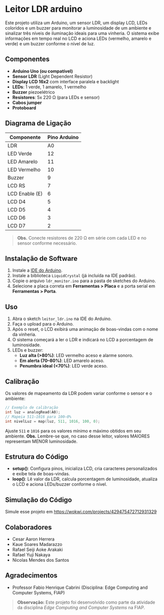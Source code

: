 # Leitor LDR arduino

Este projeto utiliza um Arduino, um sensor LDR, um display LCD, LEDs coloridos e um buzzer para monitorar a luminosidade de um ambiente e sinalizar três níveis de iluminação ideais para uma vinheria. O sistema exibe informações em tempo real no LCD e aciona LEDs (vermelho, amarelo e verde) e um buzzer conforme o nível de luz.

## Componentes

- **Arduino Uno (ou compatível)**
- **Sensor LDR** (Light Dependent Resistor)
- **Display LCD 16x2** com interface paralela e backlight
- **LEDs**: 1 verde, 1 amarelo, 1 vermelho
- **Buzzer** piezoelétrico
- **Resistores**: 5x 220 Ω (para LEDs e sensor)
- **Cabos jumper**
- **Protoboard**

## Diagrama de Ligação

| Componente       | Pino Arduino   |
|------------------|----------------|
| LDR              | A0             |
| LED Verde        | 12             |
| LED Amarelo      | 11             |
| LED Vermelho     | 10             |
| Buzzer           | 9              |
| LCD RS           | 7              |
| LCD Enable (E)   | 6              |
| LCD D4           | 5              |
| LCD D5           | 4              |
| LCD D6           | 3              |
| LCD D7           | 2              |

> **Obs.** Conecte resistores de 220 Ω em série com cada LED e no sensor conforme necessário.

## Instalação de Software

1. Instale a [IDE do Arduino](https://www.arduino.cc/en/software).
2. Instale a biblioteca `LiquidCrystal` (já incluída na IDE padrão).
3. Copie o arquivo `ldr_monitor.ino` para a pasta de sketches do Arduino.
4. Selecione a placa correta em **Ferramentas > Placa** e a porta serial em **Ferramentas > Porta**.
## Uso

1. Abra o sketch `leitor_ldr.ino` na IDE do Arduino.
2. Faça o upload para o Arduino.
3. Após o reset, o LCD exibirá uma animação de boas-vindas com o nome da vinheria.
4. O sistema começará a ler o LDR e indicará no LCD a porcentagem de luminosidade.
5. LEDs e buzzer:  
   - **Luz alta (>80%)**: LED vermelho aceso e alarme sonoro.  
   - **Em alerta (70–80%)**: LED amarelo aceso.  
   - **Penumbra ideal (<70%)**: LED verde aceso.

## Calibração

Os valores de mapeamento da LDR podem variar conforme o sensor e o ambiente:

```cpp
// Exemplo de calibração
int luz = analogRead(A0);
// Mapeia 511–1016 para 100–0%
int nivelLuz = map(luz, 511, 1016, 100, 0);
```

Ajuste `511` e `1016` para os valores mínimo e máximo obtidos em seu ambiente.
**Obs.** Lembre-se que, no caso desse leitor, valores MAIORES representam MENOR luminosidade.

## Estrutura do Código

- **setup()**: Configura pinos, inicializa LCD, cria caracteres personalizados e exibe tela de boas-vindas.
- **loop()**: Lê valor da LDR, calcula porcentagem de luminosidade, atualiza o LCD e aciona LEDs/buzzer conforme o nível.

## Simulação do Código
Simule esse projeto em https://wokwi.com/projects/429475472712931329

## Colaboradores

- Cesar Aaron Herrera
- Kaue Soares Madarazzo
- Rafael Seiji Aoke Arakaki
- Rafael Yuji Nakaya
- Nicolas Mendes dos Santos

## Agradecimentos

- Professor Fabio Henrique Cabrini  (Disciplina: Edge Computing and Computer Systems, FIAP)

> **Observação:** Este projeto foi desenvolvido como parte da atividade da disciplina *Edge Computing and Computer Systems* na FIAP.
